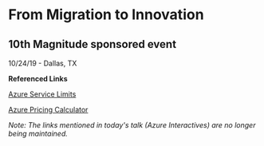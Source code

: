 # From Migration to Innovation
## 10th Magnitude sponsored event

10/24/19 - Dallas, TX

__Referenced Links__

[Azure Service Limits](https://docs.microsoft.com/en-us/azure/azure-subscription-service-limits)

[Azure Pricing Calculator](https://azure.microsoft.com/en-us/pricing/calculator/?&ef_id=EAIaIQobChMIprLiucu15QIVT9bACh3BcAJwEAAYASAAEgLBrPD_BwE:G:s&OCID=AID2000128_SEM_XIJriunE&MarinID=XIJriunE_221166233977_azure%20calculator_e_c__44568975337_kwd-300666823090&lnkd=Google_Azure_Brand&gclid=EAIaIQobChMIprLiucu15QIVT9bACh3BcAJwEAAYASAAEgLBrPD_BwE)

_Note: The links mentioned in today's talk (Azure Interactives) are no longer being maintained._